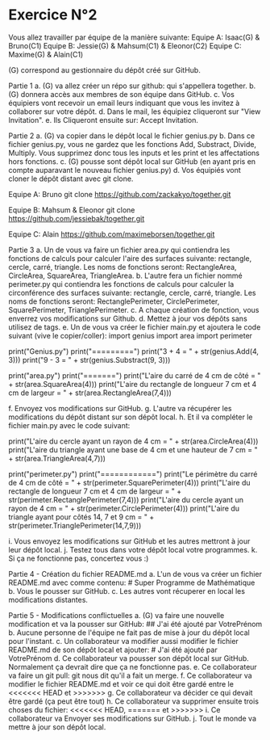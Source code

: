 Exercice N°2
============
Vous allez travailler par équipe de la manière suivante:
Equipe A: Isaac(G) & Bruno(C1)
Equipe B: Jessie(G) & Mahsum(C1) & Eleonor(C2)
Equipe C: Maxime(G) & Alain(C1)

(G) correspond au gestionnaire du dépôt créé sur GitHub.

Partie 1
a. (G) va allez créer un répo sur github: qui s'appellera together. 
b. (G) donnera accès aux membres de son équipe dans GitHub.
c. Vos équipiers vont recevoir un email leurs indiquant que vous les invitez à collaborer sur votre dépôt.
d. Dans le mail, les équipiez cliqueront sur "View Invitation".
e. Ils Cliqueront ensuite sur: Accept Invitation.

Partie 2 
a. (G) va copier dans le dépôt local le fichier genius.py
b. Dans ce fichier genius.py, vous ne gardez que les fonctions Add, Substract, Divide, Multiply. Vous supprimez donc tous les inputs et les print et les affectations hors fonctions.
c. (G) pousse sont dépôt local sur GitHub (en ayant pris en compte auparavant le nouveau fichier genius.py)
d. Vos équipiés vont cloner le dépôt distant avec git clone.

Equipe A: Bruno
git clone https://github.com/zackakyo/together.git

Equipe B: Mahsum & Eleonor
git clone https://github.com/jessiebak/together.git

Equipe C: Alain
https://github.com/maximeborsen/together.git

Partie 3
a. Un de vous va faire un fichier area.py qui contiendra les fonctions de calculs pour calculer l'aire des surfaces suivante: rectangle, cercle, carré, triangle. Les noms de fonctions seront: RectangleArea, CircleArea, SquareArea, TriangleArea.
b. L'autre fera un fichier nommé perimeter.py qui contiendra les fonctions de calculs pour calculer la circonférence des surfaces suivante: rectangle, cercle, carré, triangle. Les noms de fonctions seront: RectanglePerimeter, CirclePerimeter, SquarePerimeter, TrianglePerimeter.
c. A chaque création de fonction, vous enverrez vos modifications sur Github.
d. Mettez à jour vos dépôts sans utilisez de tags.
e. Un de vous va créer le fichier main.py et ajoutera le code suivant (vive le copier/coller):
import genius
import area
import perimeter

print("Genius.py")
print("=========")
print("3 + 4 = " + str(genius.Add(4, 3)))
print("9 - 3 = " + str(genius.Substract(9, 3)))

print("area.py")
print("=======")
print("L'aire du carré de 4 cm de côté = " + str(area.SquareArea(4)))
print("L'aire du rectangle de longueur 7 cm et 4 cm de largeur = " + str(area.RectangleArea(7,4)))

f. Envoyez vos modifications sur GitHub.
g. L'autre va récupérer les modifications du dépôt distant sur son dépôt local.
h. Et il va compléter le fichier main.py avec le code suivant:

print("L'aire du cercle ayant un rayon de 4 cm = " + str(area.CircleArea(4)))
print("L'aire du triangle ayant une base de 4 cm et une hauteur de 7 cm = " + str(area.TriangleArea(4,7)))

print("perimeter.py")
print("============")
print("Le périmètre du carré de 4 cm de côté = " + str(perimeter.SquarePerimeter(4)))
print("L'aire du rectangle de longueur 7 cm et 4 cm de largeur = " + str(perimeter.RectanglePerimeter(7,4)))
print("L'aire du cercle ayant un rayon de 4 cm = " + str(perimeter.CirclePerimeter(4)))
print("L'aire du triangle ayant pour côtés 14, 7 et 9 cm  = " + str(perimeter.TrianglePerimeter(14,7,9)))

i. Vous envoyez les modifications sur GitHub et les autres mettront à jour leur dépôt local.
j. Testez tous dans votre dépôt local votre programmes.
k. Si ça ne fonctionne pas, concertez vous :)

Partie 4 - Création du fichier README.md
a. L'un de vous va créer un fichier README.md avec comme contenu: # Super Programme de Mathématique
b. Vous le pousser sur GitHub.
c. Les autres vont récuperer en local les modifications distantes.

Partie 5 - Modifications conflictuelles
a. (G) va faire une nouvelle modification et va la pousser sur GitHub: ## J'ai été ajouté par VotrePrénom
b. Aucune personne de l'équipe ne fait pas de mise à jour du dépôt local pour l'instant.
c. Un collaborateur va modifier aussi modifier le fichier README.md de son dépôt local et ajouter: # J'ai été ajouté par VotrePrénom
d. Ce collaborateur va pousser son dépôt local sur GitHub. Normalement ça devrait dire que ça ne fonctionne pas.
e. Ce collaborateur va faire un git pull: git nous dit qu'il a fait un merge.
f. Ce collaborateur va modifier le fichier README.md et voir ce qui doit être gardé entre le <<<<<<< HEAD et >>>>>>>
g. Ce collaborateur va décider ce qui devait être gardé (ça peut être tout)
h. Ce collaborateur va supprimer ensuite trois choses du fichier: <<<<<<< HEAD, ======= et >>>>>>>
i. Ce collaborateur va Envoyer ses modifications sur GitHub.
j. Tout le monde va mettre à jour son dépôt local.








